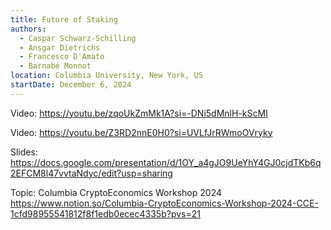 ```yaml
---
title: Future of Staking
authors:
  - Caspar Schwarz-Schilling
  - Ansgar Dietrichs
  - Francesco D'Amato
  - Barnabé Monnot
location: Columbia University, New York, US
startDate: December 6, 2024
---
```


Video: <https://youtu.be/zqoUkZmMk1A?si=-DNi5dMnlH-kScMI>

Video: <https://youtu.be/Z3RD2nnE0H0?si=UVLfJrRWmoOVryky>

Slides: <https://docs.google.com/presentation/d/1OY_a4gJO9UeYhY4GJ0cjdTKb6q2EFCM8l47vvtaNdyc/edit?usp=sharing>

Topic: Columbia CryptoEconomics Workshop 2024 <https://www.notion.so/Columbia-CryptoEconomics-Workshop-2024-CCE-1cfd98955541812f8f1edb0ecec4335b?pvs=21>
